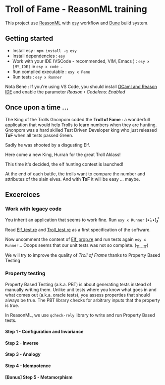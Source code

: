 # Troll of Fame - ReasonML training

This project use [ReasonML](https://reasonml.github.io) with [esy](https://esy.sh/) workflow and [Dune](https://github.com/ocaml/dune) build system.

## Getting started

- Install esy : `npm install -g esy`
- Install dependencies : `esy`
- Work with your IDE (VSCode - recommended, VIM, Emacs ) : `esy x [MY_IDE]` ie `esy x code .`
- Run compiled executable : `esy x Fame`
- Run tests : `esy x Runner`

Nota Bene : If you're using VS Code, you should install [OCaml and Reason IDE](https://marketplace.visualstudio.com/items?itemName=freebroccolo.reasonml) and enable the parameter _Reason › Codelens: Enabled_

## Once upon a time ...

The King of the Trolls Gnonpom coded the **Troll of Fame** : a wonderfull application that would help Trolls to learn numbers when they are hunting.
Gnonpom was a hard skilled Test Driven Developer king who just released **ToF** when all tests passed Green.

Sadly he was shooted by a disgusting Elf.

Here come a new King, Hurrah for the great Troll Aklass!

This time it's decided, the elf hunting contest is launched!

At the end of each battle, the trolls want to compare the number and attributes of the slain elves. And with **ToF** it will be easy ... maybe.

## Excercices

### Work with legacy code

You inherit an application that seems to work fine. Run `esy x Runner` (•̀ᴗ•́)و ̑̑

Read [Elf_test.re](./test/lib/Elf_test.re) and [Troll_test.re](./test/lib/Troll_test.re) as a first specification of the software.

Now uncomment the content of [Elf_prop.re](./test/lib/Elf_prop.re) and run tests again `esy x Runner`... Ooops seems that our unit tests was not so complete. (╥﹏╥)

We will try to improve the quality of _Troll of Frame_ thanks to Property Based Testing

### Property testing

Property Based Testing (a.k.a. PBT) is about generating tests instead of manually writing them. Unlike unit tests where you know what goes in and what comes out (a.k.a. oracle tests), you assess properties that should always be true. The PBT library checks for arbitrary inputs that the property is true.

In ReasonML, we use `qcheck-rely` library to write and run Property Based tests.

#### Step 1 - Configuration and Invariance

#### Step 2 - Inverse

#### Step 3 - Analogy

#### Step 4 - Idempotence

#### [Bonus] Step 5 - Metamorphism
